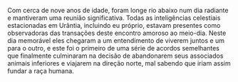﻿Com cerca de nove anos de idade, foram longe rio abaixo num dia radiante e mantiveram uma reunião significativa. Todas as inteligências celestiais estacionadas em Urântia, incluindo eu próprio, estavam presentes como observadoras das transações deste encontro amoroso ao meio-dia. Neste dia memorável eles chegaram a um entendimento de viverem juntos e um para o outro, e este foi o primeiro de uma série de acordos semelhantes que finalmente culminaram na decisão de abandonarem seus associados animais inferiores e viajarem na direção norte, mal sabendo que iriam assim fundar a raça humana.